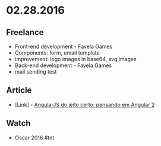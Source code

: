 # 02.28.2016

## Freelance

 - Front-end development - Favela Games
  - Components: form, email template
  - improvement: logo images in base64, svg images
 - Back-end development - Favela Games
  - mail sending test
  
## Article

 - \[Link\] - [AngularJS do jeito certo: pensando em Angular 2](http://imasters.com.br/desenvolvimento/angularjs-do-jeito-certo-pensando-em-angular-2)
 
## Watch

 - Oscar 2016 #tnt
